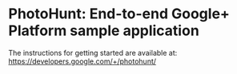 # PhotoHunt: End-to-end Google+ Platform sample application

The instructions for getting started are available at:
https://developers.google.com/+/photohunt/
